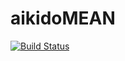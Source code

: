 # aikidoMEAN
[![Build Status](https://travis-ci.org/jrxavier/aikidoMEAN.svg?branch=master)](https://travis-ci.org/jrxavier/aikidoMEAN)

